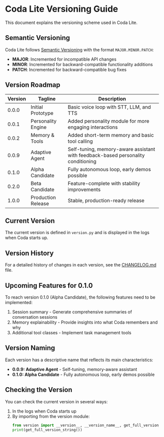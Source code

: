 # Coda Lite Versioning Guide

This document explains the versioning scheme used in Coda Lite.

## Semantic Versioning

Coda Lite follows [Semantic Versioning](https://semver.org/) with the format `MAJOR.MINOR.PATCH`:

- **MAJOR**: Incremented for incompatible API changes
- **MINOR**: Incremented for backward-compatible functionality additions
- **PATCH**: Incremented for backward-compatible bug fixes

## Version Roadmap

| Version | Tagline | Description |
|---------|---------|-------------|
| 0.0.0 | Initial Prototype | Basic voice loop with STT, LLM, and TTS |
| 0.0.1 | Personality Engine | Added personality module for more engaging interactions |
| 0.0.2 | Memory & Tools | Added short-term memory and basic tool calling |
| 0.0.9 | Adaptive Agent | Self-tuning, memory-aware assistant with feedback-based personality conditioning |
| 0.1.0 | Alpha Candidate | Fully autonomous loop, early demos possible |
| 0.2.0 | Beta Candidate | Feature-complete with stability improvements |
| 1.0.0 | Production Release | Stable, production-ready release |

## Current Version

The current version is defined in `version.py` and is displayed in the logs when Coda starts up.

## Version History

For a detailed history of changes in each version, see the [CHANGELOG.md](../CHANGELOG.md) file.

## Upcoming Features for 0.1.0

To reach version 0.1.0 (Alpha Candidate), the following features need to be implemented:

1. Session summary - Generate comprehensive summaries of conversation sessions
2. Memory explainability - Provide insights into what Coda remembers and why
3. Additional tool classes - Implement task management tools

## Version Naming

Each version has a descriptive name that reflects its main characteristics:

- **0.0.9: Adaptive Agent** - Self-tuning, memory-aware assistant
- **0.1.0: Alpha Candidate** - Fully autonomous loop, early demos possible

## Checking the Version

You can check the current version in several ways:

1. In the logs when Coda starts up
2. By importing from the version module:
   ```python
   from version import __version__, __version_name__, get_full_version_string
   print(get_full_version_string())
   ```
